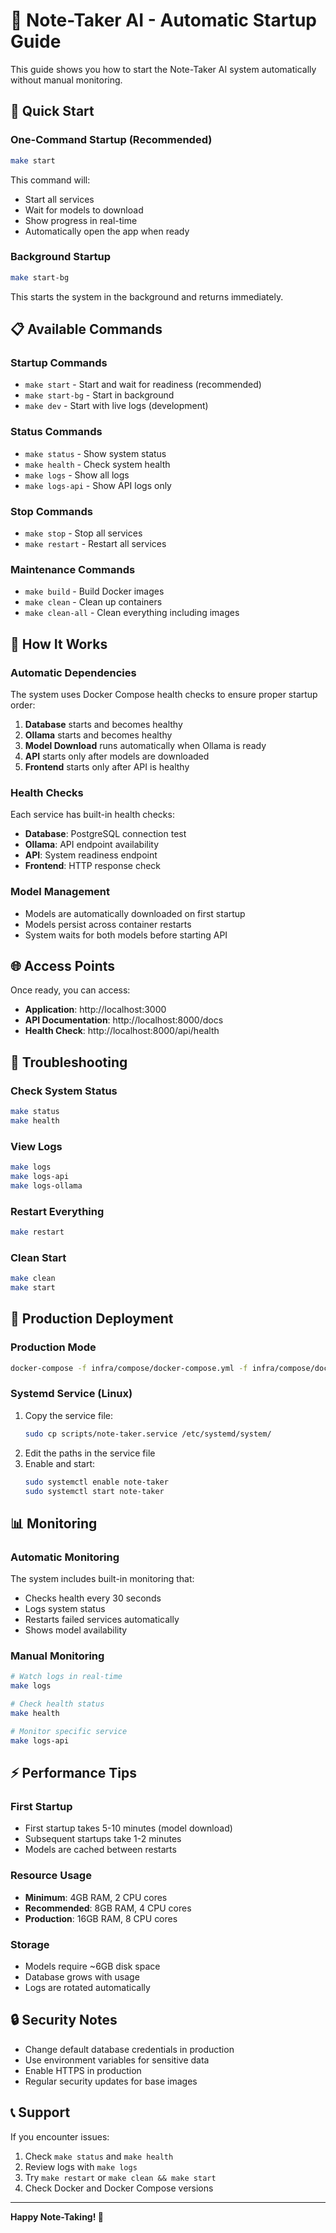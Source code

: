 # 🚀 Note-Taker AI - Automatic Startup Guide

This guide shows you how to start the Note-Taker AI system automatically without manual monitoring.

## 🎯 Quick Start

### **One-Command Startup (Recommended)**
```bash
make start
```
This command will:
- Start all services
- Wait for models to download
- Show progress in real-time
- Automatically open the app when ready

### **Background Startup**
```bash
make start-bg
```
This starts the system in the background and returns immediately.

## 📋 Available Commands

### **Startup Commands**
- `make start` - Start and wait for readiness (recommended)
- `make start-bg` - Start in background
- `make dev` - Start with live logs (development)

### **Status Commands**
- `make status` - Show system status
- `make health` - Check system health
- `make logs` - Show all logs
- `make logs-api` - Show API logs only

### **Stop Commands**
- `make stop` - Stop all services
- `make restart` - Restart all services

### **Maintenance Commands**
- `make build` - Build Docker images
- `make clean` - Clean up containers
- `make clean-all` - Clean everything including images

## 🔧 How It Works

### **Automatic Dependencies**
The system uses Docker Compose health checks to ensure proper startup order:

1. **Database** starts and becomes healthy
2. **Ollama** starts and becomes healthy  
3. **Model Download** runs automatically when Ollama is ready
4. **API** starts only after models are downloaded
5. **Frontend** starts only after API is healthy

### **Health Checks**
Each service has built-in health checks:
- **Database**: PostgreSQL connection test
- **Ollama**: API endpoint availability
- **API**: System readiness endpoint
- **Frontend**: HTTP response check

### **Model Management**
- Models are automatically downloaded on first startup
- Models persist across container restarts
- System waits for both models before starting API

## 🌐 Access Points

Once ready, you can access:
- **Application**: http://localhost:3000
- **API Documentation**: http://localhost:8000/docs
- **Health Check**: http://localhost:8000/api/health

## 🐛 Troubleshooting

### **Check System Status**
```bash
make status
make health
```

### **View Logs**
```bash
make logs
make logs-api
make logs-ollama
```

### **Restart Everything**
```bash
make restart
```

### **Clean Start**
```bash
make clean
make start
```

## 🚀 Production Deployment

### **Production Mode**
```bash
docker-compose -f infra/compose/docker-compose.yml -f infra/compose/docker-compose.prod.yml up -d
```

### **Systemd Service (Linux)**
1. Copy the service file:
   ```bash
   sudo cp scripts/note-taker.service /etc/systemd/system/
   ```
2. Edit the paths in the service file
3. Enable and start:
   ```bash
   sudo systemctl enable note-taker
   sudo systemctl start note-taker
   ```

## 📊 Monitoring

### **Automatic Monitoring**
The system includes built-in monitoring that:
- Checks health every 30 seconds
- Logs system status
- Restarts failed services automatically
- Shows model availability

### **Manual Monitoring**
```bash
# Watch logs in real-time
make logs

# Check health status
make health

# Monitor specific service
make logs-api
```

## ⚡ Performance Tips

### **First Startup**
- First startup takes 5-10 minutes (model download)
- Subsequent startups take 1-2 minutes
- Models are cached between restarts

### **Resource Usage**
- **Minimum**: 4GB RAM, 2 CPU cores
- **Recommended**: 8GB RAM, 4 CPU cores
- **Production**: 16GB RAM, 8 CPU cores

### **Storage**
- Models require ~6GB disk space
- Database grows with usage
- Logs are rotated automatically

## 🔒 Security Notes

- Change default database credentials in production
- Use environment variables for sensitive data
- Enable HTTPS in production
- Regular security updates for base images

## 📞 Support

If you encounter issues:
1. Check `make status` and `make health`
2. Review logs with `make logs`
3. Try `make restart` or `make clean && make start`
4. Check Docker and Docker Compose versions

---

**Happy Note-Taking! 🎉**
